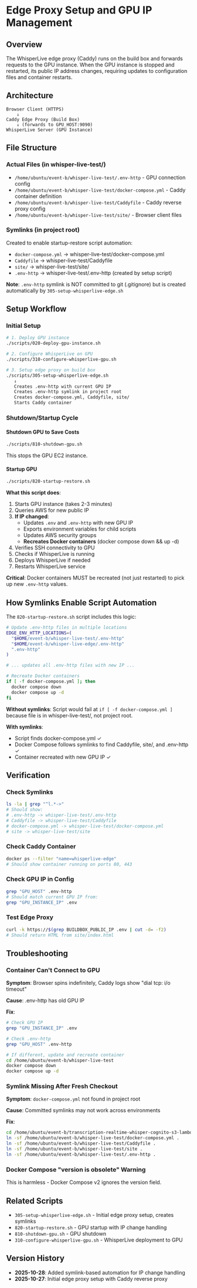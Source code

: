 # Edge Proxy Setup and GPU IP Management

## Overview

The WhisperLive edge proxy (Caddy) runs on the build box and forwards requests to the GPU instance. When the GPU instance is stopped and restarted, its public IP address changes, requiring updates to configuration files and container restarts.

## Architecture

```
Browser Client (HTTPS)
    ↓
Caddy Edge Proxy (Build Box)
    ↓ (forwards to GPU_HOST:9090)
WhisperLive Server (GPU Instance)
```

## File Structure

### Actual Files (in whisper-live-test/)
- `/home/ubuntu/event-b/whisper-live-test/.env-http` - GPU connection config
- `/home/ubuntu/event-b/whisper-live-test/docker-compose.yml` - Caddy container definition
- `/home/ubuntu/event-b/whisper-live-test/Caddyfile` - Caddy reverse proxy config
- `/home/ubuntu/event-b/whisper-live-test/site/` - Browser client files

### Symlinks (in project root)
Created to enable startup-restore script automation:
- `docker-compose.yml` → whisper-live-test/docker-compose.yml
- `Caddyfile` → whisper-live-test/Caddyfile
- `site/` → whisper-live-test/site/
- `.env-http` → whisper-live-test/.env-http (created by setup script)

**Note**: `.env-http` symlink is NOT committed to git (.gitignore) but is created automatically by `305-setup-whisperlive-edge.sh`

## Setup Workflow

### Initial Setup
```bash
# 1. Deploy GPU instance
./scripts/020-deploy-gpu-instance.sh

# 2. Configure WhisperLive on GPU
./scripts/310-configure-whisperlive-gpu.sh

# 3. Setup edge proxy on build box
./scripts/305-setup-whisperlive-edge.sh
   ↓
   Creates .env-http with current GPU IP
   Creates .env-http symlink in project root
   Creates docker-compose.yml, Caddyfile, site/
   Starts Caddy container
```

### Shutdown/Startup Cycle

#### Shutdown GPU to Save Costs
```bash
./scripts/810-shutdown-gpu.sh
```
This stops the GPU EC2 instance.

#### Startup GPU
```bash
./scripts/820-startup-restore.sh
```

**What this script does**:
1. Starts GPU instance (takes 2-3 minutes)
2. Queries AWS for new public IP
3. **If IP changed**:
   - Updates `.env` and `.env-http` with new GPU IP
   - Exports environment variables for child scripts
   - Updates AWS security groups
   - **Recreates Docker containers** (docker compose down && up -d)
4. Verifies SSH connectivity to GPU
5. Checks if WhisperLive is running
6. Deploys WhisperLive if needed
7. Restarts WhisperLive service

**Critical**: Docker containers MUST be recreated (not just restarted) to pick up new `.env-http` values.

## How Symlinks Enable Script Automation

The `820-startup-restore.sh` script includes this logic:

```bash
# Update .env-http files in multiple locations
EDGE_ENV_HTTP_LOCATIONS=(
  "$HOME/event-b/whisper-live-test/.env-http"
  "$HOME/event-b/whisper-live-edge/.env-http"
  ".env-http"
)

# ... updates all .env-http files with new IP ...

# Recreate Docker containers
if [ -f docker-compose.yml ]; then
  docker compose down
  docker compose up -d
fi
```

**Without symlinks**: Script would fail at `if [ -f docker-compose.yml ]` because file is in whisper-live-test/, not project root.

**With symlinks**:
- Script finds docker-compose.yml ✓
- Docker Compose follows symlinks to find Caddyfile, site/, and .env-http ✓
- Container recreated with new GPU IP ✓

## Verification

### Check Symlinks
```bash
ls -la | grep "^l.*->"
# Should show:
# .env-http -> whisper-live-test/.env-http
# Caddyfile -> whisper-live-test/Caddyfile
# docker-compose.yml -> whisper-live-test/docker-compose.yml
# site -> whisper-live-test/site
```

### Check Caddy Container
```bash
docker ps --filter "name=whisperlive-edge"
# Should show container running on ports 80, 443
```

### Check GPU IP in Config
```bash
grep "GPU_HOST" .env-http
# Should match current GPU IP from:
grep "GPU_INSTANCE_IP" .env
```

### Test Edge Proxy
```bash
curl -k https://$(grep BUILDBOX_PUBLIC_IP .env | cut -d= -f2)
# Should return HTML from site/index.html
```

## Troubleshooting

### Container Can't Connect to GPU
**Symptom**: Browser spins indefinitely, Caddy logs show "dial tcp: i/o timeout"

**Cause**: .env-http has old GPU IP

**Fix**:
```bash
# Check GPU IP
grep "GPU_INSTANCE_IP" .env

# Check .env-http
grep "GPU_HOST" .env-http

# If different, update and recreate container
cd /home/ubuntu/event-b/whisper-live-test
docker compose down
docker compose up -d
```

### Symlink Missing After Fresh Checkout
**Symptom**: `docker-compose.yml` not found in project root

**Cause**: Committed symlinks may not work across environments

**Fix**:
```bash
cd /home/ubuntu/event-b/transcription-realtime-whisper-cognito-s3-lambda-ver4
ln -sf /home/ubuntu/event-b/whisper-live-test/docker-compose.yml .
ln -sf /home/ubuntu/event-b/whisper-live-test/Caddyfile .
ln -sf /home/ubuntu/event-b/whisper-live-test/site .
ln -sf /home/ubuntu/event-b/whisper-live-test/.env-http .
```

### Docker Compose "version is obsolete" Warning
This is harmless - Docker Compose v2 ignores the version field.

## Related Scripts

- `305-setup-whisperlive-edge.sh` - Initial edge proxy setup, creates symlinks
- `820-startup-restore.sh` - GPU startup with IP change handling
- `810-shutdown-gpu.sh` - GPU shutdown
- `310-configure-whisperlive-gpu.sh` - WhisperLive deployment to GPU

## Version History

- **2025-10-28**: Added symlink-based automation for IP change handling
- **2025-10-27**: Initial edge proxy setup with Caddy reverse proxy
